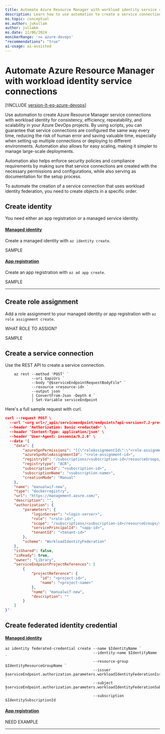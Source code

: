 ```yaml
---
title: Automate Azure Resource Manager with workload identity service connections
description: Learn how to use automation to create a service connection in Azure Pipelines with workload identity.
ms.topic: conceptual
ms.author: jukullam
author: juliakm
ms.date: 12/06/2024
monikerRange: '>= azure-devops'
"recommendations": "true"
ai-usage: ai-assisted
---
```


# Automate Azure Resource Manager with workload identity service connections

[!INCLUDE [version-lt-eq-azure-devops](../../includes/version-lt-eq-azure-devops.md)]

Use automation to create Azure Resource Manager service connections with workload identity for consistency, efficiency, repeatability, and scalability in your Azure DevOps projects. By using scripts, you can guarantee that service connections are configured the same way every time, reducing the risk of human error and saving valuable time, especially when setting up multiple connections or deploying to different environments. Automation also allows for easy scaling, making it simpler to manage large-scale deployments.

Automation also helps enforce security policies and compliance requirements by making sure that service connections are created with the necessary permissions and configurations, while also serving as documentation for the setup process.

To automate the creation of a service connection that uses workload identity federation, you need to create objects in a specific order. 

## Create identity

You need either an app registration or a managed service identity.


#### [Managed identity](#tab/managed-identity)

Create a managed identity with `az identity create`. 

SAMPLE

#### [App registration](#tab/app-registration)

Create an app registration with `az ad app create`. 

SAMPLE

---

## Create role assignment

Add a role assignment to your managed identity or app registration with `az role assignment create`. 

WHAT ROLE TO ASSIGN?

SAMPLE

## Create a service connection

Use the REST API to create a service connection. 

```azurecli
    az rest --method 'POST' `
            --uri $apiUri `
            --body "@$serviceEndpointRequestBodyFile" `
            --resource <resource-id> `
            --output json `
            | ConvertFrom-Json -Depth 4 `
            | Set-Variable serviceEndpoint
```

Here's a full sample request with curl. 

```json
curl --request POST \
  --url '<org url>/_apis/serviceendpoint/endpoints?api-version=7.2-preview' \
  --header 'Authorization: Basic <redacted>' \
  --header 'Content-Type: application/json' \
  --header 'User-Agent: insomnia/9.2.0' \
  --data '{
    "data": {
        "azureSpnPermissions": "[{\"roleAssignmentId\":\"<role-assignment-id>\",\"resourceProvider\":\"Microsoft.RoleAssignment\",\"provisioned\":true}]",
        "azureSpnRoleAssignmentId": "<role-assignment-id>",
        "registryId": "/subscriptions/<subscription-id>/resourceGroups/<resource-group>/providers/Microsoft.ContainerRegistry/registries/<registry-name>",
        "registrytype": "ACR",
        "subscriptionId": "<subscription-id>",
        "subscriptionName": "<subscription-name>",
        "creationMode": "Manual"
    },
    "name": "manualwif-new",
    "type": "dockerregistry",
    "url": "https://management.azure.com/",
    "description": "",
    "authorization": {
        "parameters": {
            "loginServer": "<login-server>",
            "role": "<role-id>",
            "scope": "/subscriptions/<subscription-id>/resourceGroups/<resource-group>/providers/Microsoft.ContainerRegistry/registries/<registry-name>",
            "servicePrincipalId": "<app-id>",
            "tenantId": "<tenant-id>"
        },
        "scheme": "WorkloadIdentityFederation"
    },
    "isShared": false,
    "isReady": true,
    "owner": "Library",
    "serviceEndpointProjectReferences": [
        {
            "projectReference": {
                "id": "<project-id>",
                "name": "<project-name>"
            },
            "name": "manualwif-new",
            "description": ""
        }
    ]
}'
```

## Create federated identity credential

#### [Managed identity](#tab/managed-identity)

```azurecli
az identity federated-credential create --name $IdentityName `
                                        --identity-name $IdentityName  `
                                        --resource-group $IdentityResourceGroupName `
                                        --issuer  $serviceEndpoint.authorization.parameters.workloadIdentityFederationIssuer `
                                        --subject $serviceEndpoint.authorization.parameters.workloadIdentityFederationSubject `
                                        --subscription $IdentitySubscriptionId
```

#### [App registration](#tab/app-registration)

NEED EXAMPLE

---